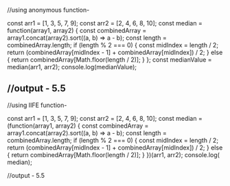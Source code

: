 //using anonymous function-

const arr1 = [1, 3, 5, 7, 9];
const arr2 = [2, 4, 6, 8, 10];
const median = function(array1, array2) {
    const combinedArray = array1.concat(array2).sort((a, b) => a - b);
    const length = combinedArray.length;
    if (length % 2 === 0) {
        const midIndex = length / 2;
        return (combinedArray[midIndex - 1] + combinedArray[midIndex]) / 2;
    } else {
        return combinedArray[Math.floor(length / 2)];
    }
};
const medianValue = median(arr1, arr2);
console.log(medianValue);

//output - 5.5
--------------------------------------------------------------------

//using IIFE function-

const arr1 = [1, 3, 5, 7, 9];
const arr2 = [2, 4, 6, 8, 10];
const median = (function(array1, array2) {
    const combinedArray = array1.concat(array2).sort((a, b) => a - b);
    const length = combinedArray.length;
    if (length % 2 === 0) {
        const midIndex = length / 2;
        return (combinedArray[midIndex - 1] + combinedArray[midIndex]) / 2;
    } else {
        return combinedArray[Math.floor(length / 2)];
    }
})(arr1, arr2);
console.log( median);

//output - 5.5